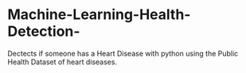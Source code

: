 # Machine-Learning-Health-Detection-
Dectects if someone has a Heart Disease with python using the Public Health Dataset of heart diseases.  
